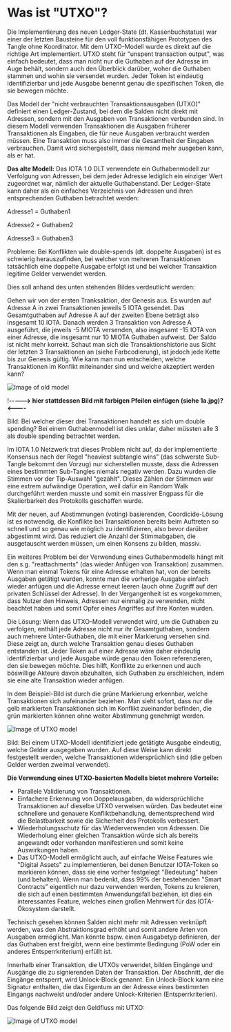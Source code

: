 <!--
---article_info
title: Was ist "UTXO"?
author: [author_1]
reviews: [Doenermaker, DanieKrie, marhoc83]
---
-->

# Was ist "UTXO"?

Die Implementierung des neuen Ledger-State (dt. Kassenbuchstatus) war einer der letzten Bausteine für den voll funktionsfähigen Prototypen des Tangle ohne Koordinator. Mit dem UTXO-Modell wurde es direkt auf die richtige Art implementiert. UTXO steht für "unspent transaction output", was einfach bedeutet, dass man nicht nur die Guthaben auf der Adresse im Auge behält, sondern auch den Überblick darüber, woher die Guthaben stammen und wohin sie versendet wurden. Jeder Token ist eindeutig identifizierbar und jede Ausgabe benennt genau die spezifischen Token, die sie bewegen möchte.

Das Modell der "nicht verbrauchten Transaktionsausgaben (UTXO)" definiert einen Ledger-Zustand, bei dem die Salden nicht direkt mit Adressen, sondern mit den Ausgaben von Transaktionen verbunden sind. In diesem Modell verwenden Transaktionen die Ausgaben früherer Transaktionen als Eingaben, die für neue Ausgaben verbraucht werden müssen. Eine Transaktion muss also immer die Gesamtheit der Eingaben verbrauchen. Damit wird sichergestellt, dass niemand mehr ausgeben kann, als er hat.


**Das alte Modell:** Das IOTA 1.0 DLT verwendete ein Guthabenmodell zur Verfolgung von Adressen, bei dem jeder Adresse lediglich ein einziger Wert zugeordnet war, nämlich der aktuelle Guthabenstand. Der Ledger-State kann daher als ein einfaches Verzeichnis von Adressen und ihren entsprechenden Guthaben betrachtet werden:

Adresse1 = Guthaben1

Adresse2 = Guthaben2

Adresse3 = Guthaben3 

Probleme: Bei Konflikten wie double-spends (dt. doppelte Ausgaben) ist es schwierig herauszufinden, bei welcher von mehreren Transaktionen tatsächlich eine doppelte Ausgabe erfolgt ist und bei welcher Transaktion legitime Gelder verwendet werden. 

Dies soll anhand des unten stehenden Bildes verdeutlicht werden:

Gehen wir von der ersten Tranksaktion, der Genesis aus. Es wurden auf Adresse A in zwei Transaktionen jeweils 5 IOTA gesendet. Das Gesamtguthaben auf Adresse A auf der zweiten Ebene beträgt also insgesamt 10 IOTA. Danach werden 3 Transaktion von Adresse A ausgeführt, die jeweils -5 MIOTA versenden, also insgesamt -15 IOTA von einer Adresse, die insgesamt nur 10 MIOTA Guthaben aufweist. Der Saldo ist nicht mehr korrekt. Schaut man sich die Transaktionshistorie aus Sicht der letzten 3 Transaktionen an (siehe Farbcodierung), ist jedoch jede Kette bis zur Genesis gültig. Wie kann man nun entscheiden, welche Transaktionen im Konfikt miteinander sind und welche akzeptiert werden kann?

 ![Image of old model](https://iota-einsteiger-guide.de/media/images/1.jpg)
 
 !****-----> hier stattdessen Bild mit farbigen Pfeilen einfügen (siehe 1a.jpg)? <----****

Bild: Bei welcher dieser drei Transaktionen handelt es sich um double spending? Bei einem Guthabenmodell ist dies unklar, daher müssten alle 3 als double spending betrachtet werden.


Im IOTA 1.0 Netzwerk trat dieses Problem nicht auf, da der implementierte Konsensus nach der Regel "heaviest subtangle wins" (das schwerste Sub-Tangle bekommt den Vorzug) nur sicherstellen musste, dass die Adressen eines bestimmten Sub-Tangles niemals negativ werden. Dazu wurden die Stimmen vor der Tip-Auswahl "gezählt". Dieses Zählen der Stimmen war eine extrem aufwändige Operation, weil dafür ein Random Walk durchgeführt werden musste und somit ein massiver Engpass für die Skalierbarkeit des Protokolls geschaffen wurde.

Mit der neuen, auf Abstimmungen (voting) basierenden, Coordicide-Lösung ist es notwendig, die Konflikte bei Transaktionen bereits beim Auftreten so schnell und so genau wie möglich zu identifizieren, also bevor darüber abgestimmt wird. Das reduziert die Anzahl der Stimmabgaben, die ausgetauscht werden müssen, um einen Konsens zu bilden, massiv. 

Ein weiteres Problem bei der Verwendung eines Guthabenmodells hängt mit den s.g. "reattachments" (das wieder Anfügen von Transaktion) zusammen. Wenn man einmal Tokens für eine Adresse erhalten hat, von der bereits Ausgaben getätigt wurden, konnte man die vorherige Ausgabe einfach wieder anfügen und die Adresse erneut leeren (auch ohne Zugriff auf den privaten Schlüssel der Adresse). In der Vergangenheit ist es vorgekommen, dass Nutzer den Hinweis, Adressen nur einmalig zu verwenden, nicht beachtet haben und somit Opfer eines Angriffes auf ihre Konten wurden.

Die Lösung: Wenn das UTXO-Modell verwendet wird, um die Guthaben zu verfolgen, enthält jede Adresse nicht nur ihr Gesamtguthaben, sondern auch mehrere Unter-Guthaben, die mit einer Markierung versehen sind. Diese zeigt an, durch welche Transaktion genau dieses Guthaben entstanden ist. Jeder Token auf einer Adresse wäre daher eindeutig identifizierbar und jede Ausgabe würde genau den Token referenzieren, den sie bewegen möchte. Dies hilft, Konflikte zu erkennen und auch böswillige Akteure davon abzuhalten, sich Guthaben zu erschleichen, indem sie eine alte Transaktion wieder anfügen. 

In dem Beispiel-Bild ist durch die grüne Markierung erkennbar, welche Transaktionen sich aufeinander beziehen. Man sieht sofort, dass nur die gelb markierten Transaktionen sich im Konflikt zueinander befinden, die grün markierten können ohne weiter Abstimmung genehmigt werden. 

![Image of UTXO model](https://iota-einsteiger-guide.de/media/images/2.jpg)

Bild: Bei einem UTXO-Modell identifiziert jede getätigte Ausgabe eindeutig, welche Gelder ausgegeben wurden. Auf diese Weise kann direkt festgestellt werden, welche Transaktionen widersprüchlich sind (die gelben Gelder werden zweimal verwendet).


**Die Verwendung eines UTXO-basierten Modells bietet mehrere Vorteile:**

- Parallele Validierung von Transaktionen.
- Einfachere Erkennung von Doppelausgaben, da widersprüchliche Transaktionen auf dieselbe UTXO verweisen würden. Das bedeutet eine schnellere und genauere Konfliktbehandlung, dementsprechend wird die Belastbarkeit sowie die Sicherheit des Protokolls verbessert.   
- Wiederholungsschutz für das Wiederverwenden von Adressen. Die Wiederholung einer gleichen Transaktion würde sich als bereits angewandt oder vorhanden manifestieren und somit keine Auswirkungen haben.
- Das UTXO-Modell ermöglicht auch, auf einfache Weise Features wie "Digital Assets" zu implementieren, bei denen Benutzer IOTA-Token so markieren können, dass sie eine vorher festgelegt "Bedeutung" haben (und behalten). Wenn man bedenkt, dass 99% der bestehenden "Smart Contracts" eigentlich nur dazu verwenden werden, Tokens zu kreieren, die sich auf einen bestimmten Anwendungsfall beziehen, ist dies ein interessantes Feature, welches einen großen Mehrwert für das IOTA-Ökosystem darstellt.


Technisch gesehen können Salden nicht mehr mit Adressen verknüpft werden, was den Abstraktionsgrad erhöht und somit andere Arten von Ausgaben ermöglicht. Man könnte bspw. einen Ausgabetyp definieren, der das Guthaben erst freigibt, wenn eine bestimmte Bedingung (PoW oder ein anderes Entsperrkriterium) erfüllt ist.

Innerhalb einer Transaktion, die UTXOs verwendet, bilden Eingänge und Ausgänge die zu signierenden Daten der Transaktion. Der Abschnitt, der die Eingänge entsperrt, wird Unlock-Block genannt. Ein Unlock-Block kann eine Signatur enthalten, die das Eigentum an der Adresse eines bestimmten Eingangs nachweist und/oder andere Unlock-Kriterien (Entsperrkriterien).

Das folgende Bild zeigt den Geldfluss mit UTXO:

![Image of UTXO model](https://iota-einsteiger-guide.de/media/images/68747470733a2f2f692e696d6775722e636f6d2f6833757866364e2e706e67.png)



